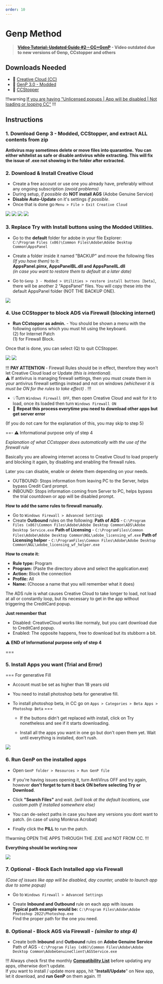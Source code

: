 ```yaml
---
order: 10
---
```


<!-- Links  -->
[5]: https://www.reddit.com/r/GenP/comments/yao439/update_compatibility_list_2023_creative_suite/

[8]: https://www.reddit.com/r/GenP/comments/mt9m4f/adobe_home_screen_fix_402

[9]: https://github.com/eaaasun/CCStopper/releases
[10]: https://helpx.adobe.com/creative-cloud/kb/cc-cleaner-tool-installation-problems.html
[11]: https://creativecloud.adobe.com/apps/download/creative-cloud
[12]: https://www.mediafire.com/file/3lpsrxiz47mlhu2/Adobe-GenP-2.7.zip/file
[13]: https://www.revouninstaller.com/

[15]: https://w14.monkrus.ws/search?q=Adobe+Lightroom+Classic&max-results=20&by-date=true

[17]: https://www.qbittorrent.org/download.php
[18]: https://w14.monkrus.ws/search?q=Adobe+Photoshop&max-results=20&by-date=true
[19]: https://w14.monkrus.ws/search?q=Adobe+Illustrator&max-results=20&by-date=true
[20]: https://w14.monkrus.ws/search?q=Adobe+Premiere+Pro&max-results=20&by-date=true
[21]: https://w14.monkrus.ws/search?q=Adobe+After+Effects&max-results=20&by-date=true
[22]: https://w14.monkrus.ws/search?q=Adobe+Animate&max-results=20&by-date=true
[23]: https://w14.monkrus.ws/search?q=Adobe+Character+Animator&max-results=20&by-date=true
[24]: https://w14.monkrus.ws/search?q=Adobe+Acrobat+Pro&max-results=20&by-date=true
[25]: https://w14.monkrus.ws/search?q=Adobe+Substance&max-results=20&by-date=true
[26]: https://w14.monkrus.ws/search?q=Adobe+Audition&max-results=20&by-date=true
[27]: https://w14.monkrus.ws/search?q=Adobe+XD&max-results=20&by-date=true
[28]: https://w14.monkrus.ws/search?q=Adobe+InDesign&max-results=20&by-date=true
[29]: https://w14.monkrus.ws/search?q=Adobe+Speech+to+Text&max-results=20&by-date=true
[30]: https://w14.monkrus.ws/search?q=Adobe+Master+Collection+2023&max-results=20&by-date=true
[31]: https://w14.monkrus.ws/search?q=Adobe+Media+Encoder&max-results=20&by-date=true
[32]: https://www.mediafire.com/file/jr0jqeynr4h21f9/Adobe_GenP_3.0.zip/file
[33]: https://www.mediafire.com/file/ipp9gj15xzty1uw/GenP_3.0_Release.zip/file
[34]: https://www.mediafire.com/file/re7hbvq8bbxmep1/Acropolis_V1.6.zip/file

<!-- Links End Main content Start -->

# Genp Method

> **~~[Video Tutorial: Updated Guide #2 - CC+GenP](https://odysee.com/@genp/guide2)~~ - Video outdated due to new versions of Genp, CCstopper and others**

## Downloads Needed

- 🔗 [Creative Cloud (CC)][11]
- 🔗 [GenP 3.0 - Modded][33]
- 🔗 [CCStopper][9]

!!!warning
[If you are having "Unlicensed popups | App will be disabled | Not loading or looping CC"](https://www.reddit.com/r/GenP/comments/ue47y6/possible_solution_to_unlicensed_app_popup_no/)
!!!

## Instructions

### 1. Download Genp 3 - Modded, CCStopper, and extract ALL contents from zip  
  **Antivirus may sometimes delete or move files into quarantine.**
  **You can either whitelist as safe or disable antivirus while extracting. This will fix the issue of **.exe** not showing in the folder after extracted.**

### 2. Download & Install Creative Cloud  
   - Create a free account or use one you already have, preferably without any ongoing subscription *(avoid problems)*
   - During setup, *if possible* do **NOT install AGS** (Adobe Genuine Service)
   - **Disable Auto-Update** on it's settings *if possible*.
   - Once that is done go `Menu > File > Exit Creative Cloud`

![](../static/genp-method/2-1.png)
![](../static/genp-method/2-2.png)
![](../static/genp-method/2-3.png)
![](../static/genp-method/2-4.png)

### 3. Replace Try with Install buttons using the Modded Utilities.  
   - Go to the **default** folder for adobe in your file Explorer:  
   `C:\Program Files (x86)\Common Files\Adobe\Adobe Desktop Common\AppsPanel`  

   - Create a folder inside it named "BACKUP" and move the following files *(If you have them)* to it:  
    **AppsPanel.pimx, AppsPanelBL.dll and AppsPanellL.dll**  
    *(in case you want to restore them to default at a later date)*  

   - Go to `Genp 3 - Modded > Utilities > restore install buttons [beta]`, there will be another 2 "AppsPanel" files. You will copy these into the default AppsPanel folder (NOT THE BACKUP ONE).

![](../static/genp-method/3-1.png)

### 4. Use CCStopper to block ADS via Firewall (blocking internet)
   - **Run CCstopper as admin.** - You should be shown a menu with the following options which you must hit using the keyboard.  
   (2) for Internet Patch  
   (1) for Firewall Block.  

   Once that is done, you can select (Q) to quit CCStopper.

![](../static/genp-method/4-1.png)
![](../static/genp-method/4-2.png)

!!!
**PAY ATTENTION** - Firewall Rules should be in effect, therefore they won't let Creative Cloud load or Update *(this is intentional)*.  
⚠️ If antivirus is managing firewall settings, then you must create them in your antivirus firewall settings instead and not on windows *(whichever it is must be ON for the rules to take effect)* .
!!!

   - 💡Turn `Windows Firewall OFF`, then open Creative Cloud and wait for it to load, once its loaded then turn `Windows Firewall ON`
   - 🔁 **Repeat this process everytime you need to download other apps but get server error**  

(If you do not care for the explanation of this, you may skip to step 5)

==- ⚠️ Informational purpose only of step 4

*Explanation of what CCstopper does automatically with the use of the firewall rule*

Basically you are allowing internet access to Creative Cloud to load properly and blocking it again, by disabling and enabling the firewall rules.

Later you can disable, enable or delete them depending on your needs.
   * OUTBOUND: Stops information from leaving PC to the Server, helps bypass Credit Card prompt.
   * INBOUND: Stops information coming from Server to PC, helps bypass the trial countdown or app will be disabled prompt.

**How to add the same rules to firewall manually.**

- Go to `Windows Firewall > Advanced Settings`
- Create **Outbound** rules on the following:
   **Path of ADS** - `C:\Program Files (x86)\Common Files\Adobe\Adobe Desktop Common\ADS\Adobe Desktop Service.exe`
   **Path of Licensing** - `C:\ProgramFiles\Common Files\Adobe\Adobe Desktop Common\NGL\adobe_licensing_wf.exe`
   **Path of Licensing helper** - `C:\ProgramFiles\Common Files\Adobe\Adobe Desktop Common\NGL\adobe_licensing_wf_helper.exe`

**How to create it:**

   * **Rule type:** Program
   * **Program:** (Paste the directory above and select the application.exe)
   * **Action:** Block the connection
   * **Profile:** All
   * **Name:** (Choose a name that you will remember what it does)

The ADS rule is what causes Creative Cloud to take longer to load, not load at all or constantly loop, but its necessary to get in the app without triggering the CreditCard popup.

**Just remember that**

- Disabled: CreativeCloud works like normaly, but you cant download due to CreditCard popup.
- Enabled: The opposite happens, free to download but its stubborn a bit.

⚠️ **END of Informational purpose only of step 4**

===

### 5. Install Apps you want (Trial and Error)
=== For generative Fill
- Account must be set as higher than 18 years old
- You need to install photoshop beta for generative fill.
- To install photoshop beta, in CC go on `Apps > Categories > Beta Apps > Photoshop Beta`
===

   - If the buttons didn't get replaced with install, click on Try nonetheless and see if it starts downloading.  
   
   - Install all the apps you want in one go but don't open them yet. Wait until everything is installed, don't rush.

![](../static/genp-method/5-1.png)

### 6. Run GenP on the installed apps
   - Open `GenP folder > Resources > Run GenP file`

   - If you're having issues opening it, turn AntiVirus OFF and try again, however **don't forget to turn it back ON before selecting Try or Download**.

   - Click **"Search Files"** and wait. *(will look at the default locations, use custom path if installed somewhere else)*

   - You can de-select paths in case you have any versions you dont want to patch. (in case of using Monkrus Acrobat)

   - Finally click the **PILL** to run the patch.

!!!warning
OPEN THE APPS THROUGH THE .EXE and NOT FROM CC.
!!!

**Everything should be working now**

![](../static/genp-method/6-1.png)

### 7. Optional - Block Each Installed app via Firewall  
   *(Case of issues like app will be disabled, day counter, unable to launch app due to some popup)*
   - Go to `Windows Firewall > Advanced Settings`  

   - Create **Inbound and Outbound** rule on each app with issues  
   **Typical path example would be:** `C:\Program Files\Adobe\Adobe Photoshop 2022\Photoshop.exe`  
   Find the proper path for the one you need.  

### 8. Optional - Block AGS via Firewall - *(similar to step 4)*
   -  Create both **Inbound** and **Outbound** rules on **Adobe Genuine Service**  
   Path of AGS - `C:\Program Files (x86)\Common Files\Adobe\Adobe Desktop Common\AdobeGenuineClient\AGSService.exe`

!!!
Always check first the monthly **[Compatibility List][5]** before updating any apps, otherwise don't update.  
If you want to install / update more apps, hit "**Install/Update**" on New app, let it download, and **run GenP** on them again.
!!!